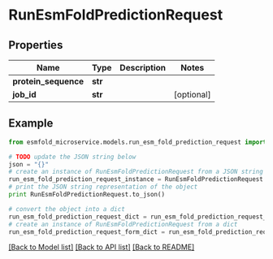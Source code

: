 # RunEsmFoldPredictionRequest


## Properties

Name | Type | Description | Notes
------------ | ------------- | ------------- | -------------
**protein_sequence** | **str** |  | 
**job_id** | **str** |  | [optional] 

## Example

```python
from esmfold_microservice.models.run_esm_fold_prediction_request import RunEsmFoldPredictionRequest

# TODO update the JSON string below
json = "{}"
# create an instance of RunEsmFoldPredictionRequest from a JSON string
run_esm_fold_prediction_request_instance = RunEsmFoldPredictionRequest.from_json(json)
# print the JSON string representation of the object
print RunEsmFoldPredictionRequest.to_json()

# convert the object into a dict
run_esm_fold_prediction_request_dict = run_esm_fold_prediction_request_instance.to_dict()
# create an instance of RunEsmFoldPredictionRequest from a dict
run_esm_fold_prediction_request_form_dict = run_esm_fold_prediction_request.from_dict(run_esm_fold_prediction_request_dict)
```
[[Back to Model list]](../README.md#documentation-for-models) [[Back to API list]](../README.md#documentation-for-api-endpoints) [[Back to README]](../README.md)


